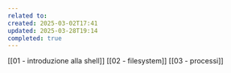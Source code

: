 ```yaml
---
related to: 
created: 2025-03-02T17:41
updated: 2025-03-28T19:14
completed: true
---
```

[[01 - introduzione alla shell]]
[[02 - filesystem]]
[[03 - processi]]